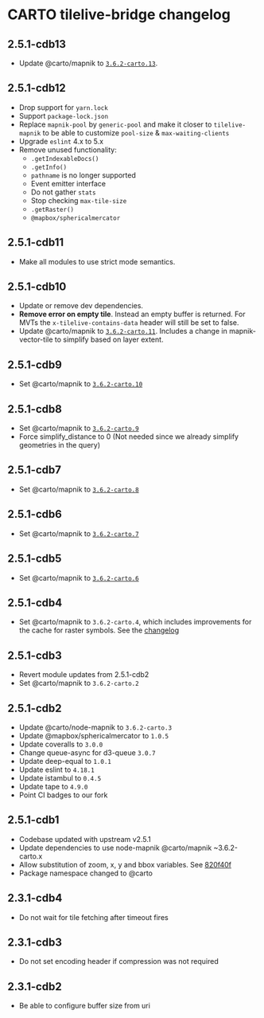 # CARTO tilelive-bridge changelog

## 2.5.1-cdb13
- Update @carto/mapnik to [`3.6.2-carto.13`](https://github.com/CartoDB/node-mapnik/blob/v3.6.2-carto.13/CHANGELOG.carto.md#362-carto13).

## 2.5.1-cdb12
- Drop support for `yarn.lock`
- Support `package-lock.json`
- Replace `mapnik-pool` by `generic-pool` and make it closer to `tilelive-mapnik` to be able to customize `pool-size` & `max-waiting-clients`
- Upgrade `eslint` 4.x to 5.x
- Remove unused functionality:
  - `.getIndexableDocs()`
  - `.getInfo()`
  - `pathname` is no longer supported
  - Event emitter interface
  - Do not gather `stats`
  - Stop checking `max-tile-size`
  - `.getRaster()`
  - `@mapbox/sphericalmercator`


## 2.5.1-cdb11
 - Make all modules to use strict mode semantics.

## 2.5.1-cdb10
 - Update or remove dev dependencies.
 - **Remove error on empty tile**. Instead an empty buffer is returned. For MVTs the `x-tilelive-contains-data` header will still be set to false.
 - Update @carto/mapnik to [`3.6.2-carto.11`](https://github.com/CartoDB/node-mapnik/blob/v3.6.2-carto.11/CHANGELOG.carto.md#362-carto11). Includes a change in mapnik-vector-tile to simplify based on layer extent.

## 2.5.1-cdb9
 - Set @carto/mapnik to [`3.6.2-carto.10`](https://github.com/CartoDB/node-mapnik/blob/v3.6.2-carto/CHANGELOG.carto.md#362-carto10)

## 2.5.1-cdb8
 - Set @carto/mapnik to [`3.6.2-carto.9`](https://github.com/CartoDB/node-mapnik/blob/v3.6.2-carto/CHANGELOG.carto.md#362-carto9)
 - Force simplify_distance to 0 (Not needed since we already simplify geometries in the query)

## 2.5.1-cdb7
 - Set @carto/mapnik to [`3.6.2-carto.8`](https://github.com/CartoDB/node-mapnik/blob/v3.6.2-carto/CHANGELOG.carto.md#362-carto8)

## 2.5.1-cdb6
 - Set @carto/mapnik to [`3.6.2-carto.7`](https://github.com/CartoDB/node-mapnik/blob/v3.6.2-carto/CHANGELOG.carto.md#362-carto7)

## 2.5.1-cdb5
 - Set @carto/mapnik to [`3.6.2-carto.6`](https://github.com/CartoDB/node-mapnik/blob/v3.6.2-carto/CHANGELOG.carto.md#362-carto6)


## 2.5.1-cdb4
 - Set @carto/mapnik to `3.6.2-carto.4`, which includes improvements for the cache for raster symbols. See the [changelog](https://github.com/CartoDB/node-mapnik/blob/v3.6.2-carto/CHANGELOG.carto.md#362-carto4)

## 2.5.1-cdb3
 - Revert module updates from 2.5.1-cdb2
 - Set @carto/mapnik to `3.6.2-carto.2`

## 2.5.1-cdb2
 - Update @carto/node-mapnik to `3.6.2-carto.3`
 - Update @mapbox/sphericalmercator to `1.0.5`
 - Update coveralls to `3.0.0`
 - Change queue-async for d3-queue `3.0.7`
 - Update deep-equal to `1.0.1`
 - Update eslint to `4.18.1`
 - Update istambul to `0.4.5`
 - Update tape to `4.9.0`
 - Point CI badges to our fork

## 2.5.1-cdb1

 - Codebase updated with upstream v2.5.1
 - Update dependencies to use node-mapnik @carto/mapnik ~3.6.2-carto.x
 - Allow substitution of zoom, x, y and bbox variables. See [820f40f](https://github.com/CartoDB/tilelive-bridge/pull/7/commits/820f40fcc7d79e1e70fe72dfec9a1501a1d277be)
 - Package namespace changed to @carto

## 2.3.1-cdb4

 - Do not wait for tile fetching after timeout fires

## 2.3.1-cdb3

 - Do not set encoding header if compression was not required


## 2.3.1-cdb2

 - Be able to configure buffer size from uri

